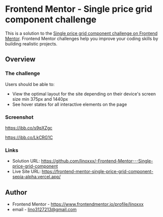 # Frontend Mentor - Single price grid component challenge 

This is a solution to the [Single price grid component challenge on Frontend Mentor](https://www.frontendmentor.io/challenges/single-price-grid-component-5ce41129d0ff452fec5abbbc). Frontend Mentor challenges help you improve your coding skills by building realistic projects. 

## Overview

### The challenge

Users should be able to:

- View the optimal layout for the site depending on their device's screen size min 375px and 1440px
- See hover states for all interactive elements on the page

### Screenshot

https://ibb.co/s9qXZgc

https://ibb.co/LkCRG1C

### Links

- Solution URL: https://github.com/linoxxx/-Frontend-Mentor---Single-price-grid-component
- Live Site URL: https://frontend-mentor-single-price-grid-component-sepia-alpha.vercel.app/

## Author

- Frontend Mentor - https://www.frontendmentor.io/profile/linoxxx
- email - lino3127213@gmail.com
